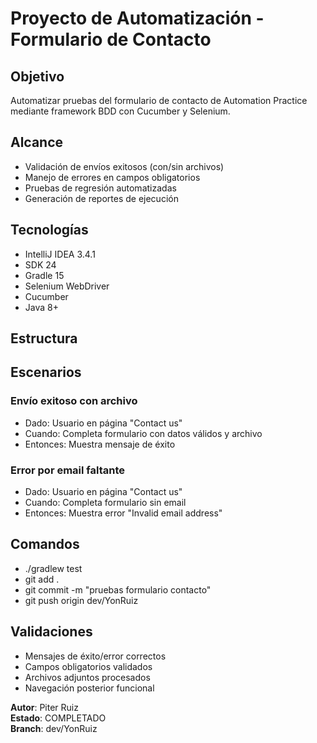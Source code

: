 # Proyecto de Automatización - Formulario de Contacto

## Objetivo
Automatizar pruebas del formulario de contacto de Automation Practice mediante framework BDD con Cucumber y Selenium.

## Alcance
- Validación de envíos exitosos (con/sin archivos)
- Manejo de errores en campos obligatorios
- Pruebas de regresión automatizadas
- Generación de reportes de ejecución

## Tecnologías
- IntelliJ IDEA 3.4.1
- SDK 24
- Gradle 15
- Selenium WebDriver
- Cucumber
- Java 8+

## Estructura

## Escenarios

### Envío exitoso con archivo
- Dado: Usuario en página "Contact us"
- Cuando: Completa formulario con datos válidos y archivo
- Entonces: Muestra mensaje de éxito

### Error por email faltante
- Dado: Usuario en página "Contact us"
- Cuando: Completa formulario sin email
- Entonces: Muestra error "Invalid email address"

## Comandos
- ./gradlew test
- git add .
- git commit -m "pruebas formulario contacto"
- git push origin dev/YonRuiz

## Validaciones
- Mensajes de éxito/error correctos
- Campos obligatorios validados
- Archivos adjuntos procesados
- Navegación posterior funcional

**Autor**: Piter Ruiz  
**Estado**: COMPLETADO  
**Branch**: dev/YonRuiz
